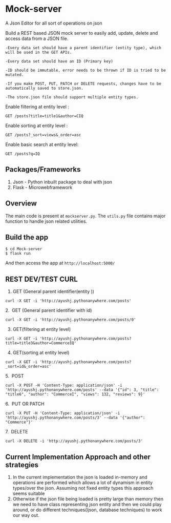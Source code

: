 # Mock-server
A Json Editor for all sort of operations on json

Build a REST based JSON mock server to easily add, update, delete and access data from a JSON file.
    
    -Every data set should have a parent identifier (entity type), which will be used in the GET APIs.

    -Every data set should have an ID (Primary key)

    -ID should be immutable, error needs to be thrown if ID is tried to be mutated.

    -If you make POST, PUT, PATCH or DELETE requests, changes have to be automatically saved to store.json.

    -The store.json file should support multiple entity types.
    


Enable filtering at entity level :

    GET /posts?title=title1&author=CIQ

Enable sorting at entity level :

    GET /posts?_sort=views&_order=asc

Enable basic search at entity level:

    GET /posts?q=IQ


## Packages/Frameworks
1. Json - Python inbuilt package to deal with json
2. Flask - Microwebframework

## Overview 

The main code is present at ```mockserver.py```. The ```utils.py``` file contains major function to handle json related utilities.

## Build the app 
```
$ cd Mock-server
$ flask run
```
And then access the app at ```http://localhost:5000/```

## REST DEV/TEST CURL

1. GET (General parent identifier(entity ))

```curl -X GET -i 'http://ayushj.pythonanywhere.com/posts'```

2.  GET (General parent identifier with id)

```curl -X GET -i 'http://ayushj.pythonanywhere.com/posts/0'```

3. GET(filtering at entity level)

```curl -X GET -i 'http://ayushj.pythonanywhere.com/posts?title=title3&author=CommerceIQ'```

4. GET(sorting at entity level)

```curl -X GET -i 'http://ayushj.pythonanywhere.com/posts?_sort=id&_order=asc'```

5.  POST

```curl -X POST -H 'Content-Type: application/json' -i 'http://ayushj.pythonanywhere.com/posts' --data '{"id": 3, "title": "title6", "author": "CommerceI", "views": 132, "reviews": 9}'```

6.  PUT OR PATCH

```curl -X PUT -H 'Content-Type: application/json' -i 'http://ayushj.pythonanywhere.com/posts/3' --data '{"author": "Commerce"}'```

7.  DELETE

```curl -X DELETE -i 'http://ayushj.pythonanywhere.com/posts/3'```

## Current Implementation Approach and other strategies

1. In the current implementation the json is loaded in-memory and operations are performed which allows a lot of dynamism in entity types/over the json.
Assuming not fixed entity types this approach seems suitable
2. Otherwise if the json file being loaded is pretty large than memory then we need to have class representing json entity and then we could play around, or do different techniques(ljson, database techniques) to work our way out. 

